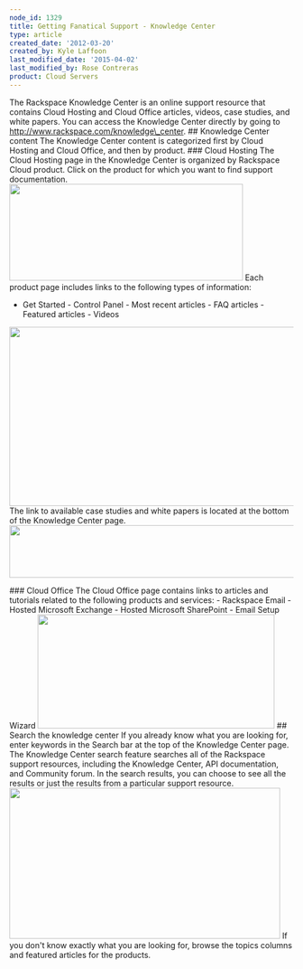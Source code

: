 ```yaml
---
node_id: 1329
title: Getting Fanatical Support - Knowledge Center
type: article
created_date: '2012-03-20'
created_by: Kyle Laffoon
last_modified_date: '2015-04-02'
last_modified_by: Rose Contreras
product: Cloud Servers
---
```


The Rackspace Knowledge Center is an online support resource that
contains Cloud Hosting and Cloud Office articles, videos, case studies,
and white papers. You can access the Knowledge Center directly by going
to http://www.rackspace.com/knowledge\_center. \#\# Knowledge Center
content The Knowledge Center content is categorized first by Cloud
Hosting and Cloud Office, and then by product. \#\#\# Cloud Hosting The
Cloud Hosting page in the Knowledge Center is organized by Rackspace
Cloud product. Click on the product for which you want to find support
documentation.
<img src="https://8026b2e3760e2433679c-fffceaebb8c6ee053c935e8915a3fbe7.ssl.cf2.rackcdn.com/field/image/898-1329_6_3.png" width="414" height="171" />
Each product page includes links to the following types of information:
- Get Started - Control Panel - Most recent articles - FAQ articles -
Featured articles - Videos
<img src="https://8026b2e3760e2433679c-fffceaebb8c6ee053c935e8915a3fbe7.ssl.cf2.rackcdn.com/field/image/898-1329-4.png" width="638" height="317" />
The link to available case studies and white papers is located at the
bottom of the Knowledge Center page.
<img src="https://8026b2e3760e2433679c-fffceaebb8c6ee053c935e8915a3fbe7.ssl.cf2.rackcdn.com/field/image/898-1329_7.png" width="518" height="93" />

\#\#\# Cloud Office The Cloud Office page contains links to articles and
tutorials related to the following products and services: - Rackspace
Email - Hosted Microsoft Exchange - Hosted Microsoft SharePoint - Email
Setup Wizard
<img src="https://8026b2e3760e2433679c-fffceaebb8c6ee053c935e8915a3fbe7.ssl.cf2.rackcdn.com/field/image/898-1329_2.png" width="420" height="202" />
\#\# Search the knowledge center If you already know what you are
looking for, enter keywords in the Search bar at the top of the
Knowledge Center page. The Knowledge Center search feature searches all
of the Rackspace support resources, including the Knowledge Center, API
documentation, and Community forum. In the search results, you can
choose to see all the results or just the results from a particular
support resource.
<img src="https://8026b2e3760e2433679c-fffceaebb8c6ee053c935e8915a3fbe7.ssl.cf2.rackcdn.com/field/image/898-1329_8.png" width="480" height="267" />
If you don't know exactly what you are looking for, browse the topics
columns and featured articles for the products.



